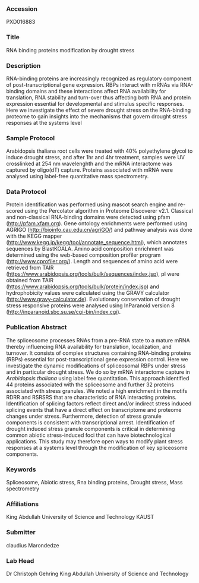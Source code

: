 ### Accession
PXD016883

### Title
RNA binding proteins modification by drought stress

### Description
RNA-binding proteins are increasingly recognized as regulatory component of post-transcriptional gene expression. RBPs interact with mRNAs via RNA-binding domains and these interactions affect RNA availability for translation, RNA stability and turn-over thus affecting both RNA and protein expression essential for developmental and stimulus specific responses. Here we investigate the effect of severe drought stress on the RNA-binding proteome to gain insights into the mechanisms that govern drought stress responses at the systems level

### Sample Protocol
Arabidopsis thaliana root cells were treated with 40% polyethylene glycol to induce drought stress, and after 1hr and 4hr treatment, samples were UV crosslinked at 254 nm wavelenghth and the mRNA interactome was captured by oligo(dT) capture. Proteins associated with mRNA were analysed using label-free quantitative mass spectrometry.

### Data Protocol
Protein identification was performed using mascot search engine and re-scored using the Percolator algorithm in Proteome Discoverer v2.1. Classical and non-classical RNA-binding domains were detected using pfam (http://pfam.xfam.org). Gene ontology enrichments were performed using AGRIGO (http://bioinfo.cau.edu.cn/agriGO/) and pathway analysis was done with the KEGG mapper (http://www.kegg.jp/kegg/tool/annotate_sequence.html), which annotates sequences by BlastKOALA. Amino acid composition enrichment was determined using the web-based composition profiler program (http://www.cprofiler.org/). Length and sequences of amino acid were retrieved from TAIR (https://www.arabidopsis.org/tools/bulk/sequences/index.jsp), pI were obtained from TAIR (https://www.arabidopsis.org/tools/bulk/protein/index.jsp) and hydrophobicity values were calculated using the GRAVY calculator (http://www.gravy-calculator.de). Evolutionary conservation of drought stress responsive proteins were analysed using InParanoid version 8 (http://inparanoid.sbc.su.se/cgi-bin/index.cgi).

### Publication Abstract
The spliceosome processes RNAs from a pre-RNA state to a mature mRNA thereby influencing RNA availability for translation, localization, and turnover. It consists of complex structures containing RNA-binding proteins (RBPs) essential for post-transcriptional gene expression control. Here we investigate the dynamic modifications of spliceosomal RBPs under stress and in particular drought stress. We do so by mRNA interactome capture in <i>Arabidopsis thaliana</i> using label free quantitation. This approach identified 44 proteins associated with the spliceosome and further 32 proteins associated with stress granules. We noted a high enrichment in the motifs RDRR and RSRSRS that are characteristic of RNA interacting proteins. Identification of splicing factors reflect direct and/or indirect stress induced splicing events that have a direct effect on transcriptome and proteome changes under stress. Furthermore, detection of stress granule components is consistent with transcriptional arrest. Identification of drought induced stress granule components is critical in determining common abiotic stress-induced foci that can have biotechnological applications. This study may therefore open ways to modify plant stress responses at a systems level through the modification of key spliceosome components.

### Keywords
Spliceosome, Abiotic stress, Rna binding proteins, Drought stress, Mass spectrometry

### Affiliations
King Abdullah University of Science and Technology
KAUST

### Submitter
claudius Marondedze

### Lab Head
Dr Christoph Gehring
King Abdullah University of Science and Technology


